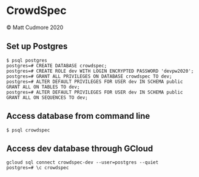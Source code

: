 # CrowdSpec

© Matt Cudmore 2020

## Set up Postgres

```
$ psql postgres
postgres=# CREATE DATABASE crowdspec;
postgres=# CREATE ROLE dev WITH LOGIN ENCRYPTED PASSWORD 'devpw2020';
postgres=# GRANT ALL PRIVILEGES ON DATABASE crowdspec TO dev;
postgres=# ALTER DEFAULT PRIVILEGES FOR USER dev IN SCHEMA public GRANT ALL ON TABLES TO dev;
postgres=# ALTER DEFAULT PRIVILEGES FOR USER dev IN SCHEMA public GRANT ALL ON SEQUENCES TO dev;
```

## Access database from command line

```
$ psql crowdspec
```

## Access dev database through GCloud

```
gcloud sql connect crowdspec-dev --user=postgres --quiet
postgres=# \c crowdspec
```
